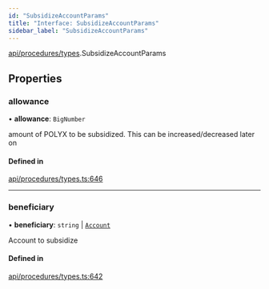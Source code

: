 ```yaml
---
id: "SubsidizeAccountParams"
title: "Interface: SubsidizeAccountParams"
sidebar_label: "SubsidizeAccountParams"
---
```


[api/procedures/types](../../../../../modules/API/Procedures/Types/Types.md).SubsidizeAccountParams

## Properties

### allowance

• **allowance**: `BigNumber`

amount of POLYX to be subsidized. This can be increased/decreased later on

#### Defined in

[api/procedures/types.ts:646](https://github.com/PolymeshAssociation/polymesh-sdk/blob/978e4ded6/src/api/procedures/types.ts#L646)

___

### beneficiary

• **beneficiary**: `string` \| [`Account`](../../../../../classes/API/Entities/Account/Account.md)

Account to subsidize

#### Defined in

[api/procedures/types.ts:642](https://github.com/PolymeshAssociation/polymesh-sdk/blob/978e4ded6/src/api/procedures/types.ts#L642)
